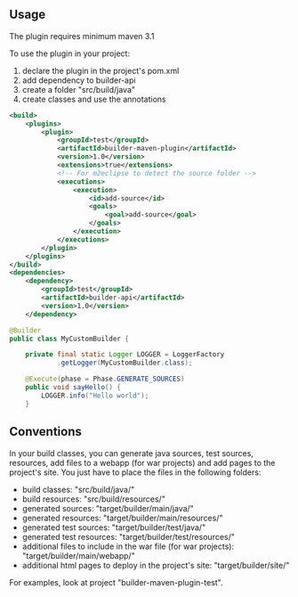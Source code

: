 ## Usage

The plugin requires minimum maven 3.1 

To use the plugin in your project:

   1. declare the plugin in the project's pom.xml
   1. add dependency to builder-api
   1. create a folder "src/build/java"
   1. create classes and use the annotations
   
```xml
<build>
	<plugins>
		<plugin>
			<groupId>test</groupId>
			<artifactId>builder-maven-plugin</artifactId>
			<version>1.0</version>
			<extensions>true</extensions>
			<!-- For m2eclipse to detect the source folder -->
			<executions>
				<execution>
					<id>add-source</id>
					<goals>
						<goal>add-source</goal>
					</goals>
				</execution>
			</executions>
		</plugin>
	</plugins>
</build>
<dependencies>
	<dependency>
		<groupId>test</groupId>
		<artifactId>builder-api</artifactId>
		<version>1.0</version>
	</dependency>
```

```java
@Builder
public class MyCustomBuilder {

	private final static Logger LOGGER = LoggerFactory
			.getLogger(MyCustomBuilder.class);

	@Execute(phase = Phase.GENERATE_SOURCES)
	public void sayHello() {
		LOGGER.info("Hello world");
	}
```

## Conventions

In your build classes, you can generate java sources, test sources, resources, add files to a webapp (for war projects) and add pages to the project's site. You just have to place the files in the following folders:

   * build classes: "src/build/java/"
   * build resources: "src/build/resources/"
   * generated sources: "target/builder/main/java/"
   * generated resources: "target/builder/main/resources/"
   * generated test sources: "target/builder/test/java/"
   * generated test resources: "target/builder/test/resources/"
   * additional files to include in the war file (for war projects): "target/builder/main/webapp/"
   * additional html pages to deploy in the project's site: "target/builder/site/"

For examples, look at project "builder-maven-plugin-test".
